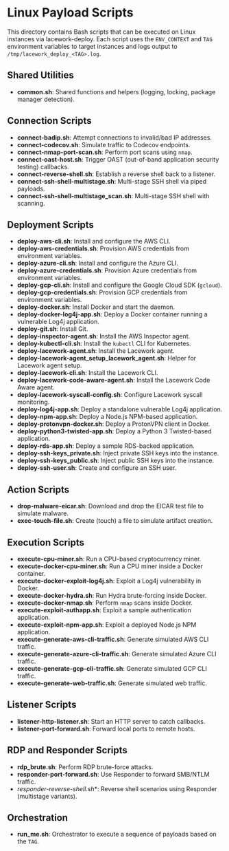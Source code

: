 # Linux Payload Scripts

This directory contains Bash scripts that can be executed on Linux instances via lacework-deploy. Each script uses the `ENV_CONTEXT` and `TAG` environment variables to target instances and logs output to `/tmp/lacework_deploy_<TAG>.log`.

## Shared Utilities
- **common.sh**: Shared functions and helpers (logging, locking, package manager detection).

## Connection Scripts
- **connect-badip.sh**: Attempt connections to invalid/bad IP addresses.
- **connect-codecov.sh**: Simulate traffic to Codecov endpoints.
- **connect-nmap-port-scan.sh**: Perform port scans using `nmap`.
- **connect-oast-host.sh**: Trigger OAST (out-of-band application security testing) callbacks.
- **connect-reverse-shell.sh**: Establish a reverse shell back to a listener.
- **connect-ssh-shell-multistage.sh**: Multi-stage SSH shell via piped payloads.
- **connect-ssh-shell-multistage_scan.sh**: Multi-stage SSH shell with scanning.

## Deployment Scripts
- **deploy-aws-cli.sh**: Install and configure the AWS CLI.
- **deploy-aws-credentials.sh**: Provision AWS credentials from environment variables.
- **deploy-azure-cli.sh**: Install and configure the Azure CLI.
- **deploy-azure-credentials.sh**: Provision Azure credentials from environment variables.
- **deploy-gcp-cli.sh**: Install and configure the Google Cloud SDK (`gcloud`).
- **deploy-gcp-credentials.sh**: Provision GCP credentials from environment variables.
- **deploy-docker.sh**: Install Docker and start the daemon.
- **deploy-docker-log4j-app.sh**: Deploy a Docker container running a vulnerable Log4j application.
- **deploy-git.sh**: Install Git.
- **deploy-inspector-agent.sh**: Install the AWS Inspector agent.
- **deploy-kubectl-cli.sh**: Install the `kubectl` CLI for Kubernetes.
- **deploy-lacework-agent.sh**: Install the Lacework agent.
- **deploy-lacework-agent_setup_lacework_agent.sh**: Helper for Lacework agent setup.
- **deploy-lacework-cli.sh**: Install the Lacework CLI.
- **deploy-lacework-code-aware-agent.sh**: Install the Lacework Code Aware agent.
- **deploy-lacework-syscall-config.sh**: Configure Lacework syscall monitoring.
- **deploy-log4j-app.sh**: Deploy a standalone vulnerable Log4j application.
- **deploy-npm-app.sh**: Deploy a Node.js NPM-based application.
- **deploy-protonvpn-docker.sh**: Deploy a ProtonVPN client in Docker.
- **deploy-python3-twisted-app.sh**: Deploy a Python 3 Twisted-based application.
- **deploy-rds-app.sh**: Deploy a sample RDS-backed application.
- **deploy-ssh-keys_private.sh**: Inject private SSH keys into the instance.
- **deploy-ssh-keys_public.sh**: Inject public SSH keys into the instance.
- **deploy-ssh-user.sh**: Create and configure an SSH user.

## Action Scripts
- **drop-malware-eicar.sh**: Download and drop the EICAR test file to simulate malware.
- **exec-touch-file.sh**: Create (touch) a file to simulate artifact creation.

## Execution Scripts
- **execute-cpu-miner.sh**: Run a CPU-based cryptocurrency miner.
- **execute-docker-cpu-miner.sh**: Run a CPU miner inside a Docker container.
- **execute-docker-exploit-log4j.sh**: Exploit a Log4j vulnerability in Docker.
- **execute-docker-hydra.sh**: Run Hydra brute-forcing inside Docker.
- **execute-docker-nmap.sh**: Perform `nmap` scans inside Docker.
- **execute-exploit-authapp.sh**: Exploit a sample authentication application.
- **execute-exploit-npm-app.sh**: Exploit a deployed Node.js NPM application.
- **execute-generate-aws-cli-traffic.sh**: Generate simulated AWS CLI traffic.
- **execute-generate-azure-cli-traffic.sh**: Generate simulated Azure CLI traffic.
- **execute-generate-gcp-cli-traffic.sh**: Generate simulated GCP CLI traffic.
- **execute-generate-web-traffic.sh**: Generate simulated web traffic.

## Listener Scripts
- **listener-http-listener.sh**: Start an HTTP server to catch callbacks.
- **listener-port-forward.sh**: Forward local ports to remote hosts.

## RDP and Responder Scripts
- **rdp_brute.sh**: Perform RDP brute-force attacks.
- **responder-port-forward.sh**: Use Responder to forward SMB/NTLM traffic.
- **responder-reverse-shell*.sh**: Reverse shell scenarios using Responder (multistage variants).

## Orchestration
- **run_me.sh**: Orchestrator to execute a sequence of payloads based on the `TAG`.